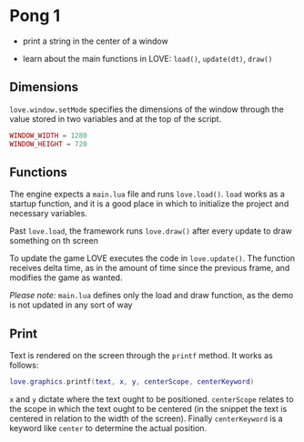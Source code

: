 # Pong 1

- print a string in the center of a window

- learn about the main functions in LOVE: `load()`, `update(dt)`, `draw()`

## Dimensions

`love.window.setMode` specifies the dimensions of the window through the value stored in two variables and at the top of the script.

```lua
WINDOW_WIDTH = 1280
WINDOW_HEIGHT = 720
```

## Functions

The engine expects a `main.lua` file and runs `love.load()`. `load` works as a startup function, and it is a good place in which to initialize the project and necessary variables.

Past `love.load`, the framework runs `love.draw()` after every update to draw something on th screen

To update the game LOVE executes the code in `love.update()`. The function receives delta time, as in the amount of time since the previous frame, and modifies the game as wanted.

_Please note:_ `main.lua` defines only the load and draw function, as the demo is not updated in any sort of way

## Print

Text is rendered on the screen through the `printf` method. It works as follows:

```lua
love.graphics.printf(text, x, y, centerScope, centerKeyword)
```

`x` and `y` dictate where the text ought to be positioned. `centerScope` relates to the scope in which the text ought to be centered (in the snippet the text is centered in relation to the width of the screen). Finally `centerKeyword` is a keyword like `center` to determine the actual position.
